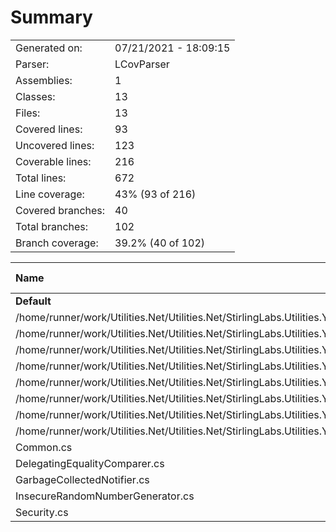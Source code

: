 ﻿# Summary
|||
|:---|:---|
| Generated on: | 07/21/2021 - 18:09:15 |
| Parser: | LCovParser |
| Assemblies: | 1 |
| Classes: | 13 |
| Files: | 13 |
| Covered lines: | 93 |
| Uncovered lines: | 123 |
| Coverable lines: | 216 |
| Total lines: | 672 |
| Line coverage: | 43% (93 of 216) |
| Covered branches: | 40 |
| Total branches: | 102 |
| Branch coverage: | 39.2% (40 of 102) |

|**Name**|**Covered**|**Uncovered**|**Coverable**|**Total**|**Line coverage**|**Covered**|**Total**|**Branch coverage**|
|:---|---:|---:|---:|---:|---:|---:|---:|---:|
|**Default**|**93**|**123**|**216**|**672**|**43%**|**40**|**102**|**39.2%**|
|/home/runner/work/Utilities.Net/Utilities.Net/StirlingLabs.Utilities.Yaml/Events/Extensions.GetEvents.cs|34|1|35|74|97.1%|21|22|95.4%|
|/home/runner/work/Utilities.Net/Utilities.Net/StirlingLabs.Utilities.Yaml/Events/YamlEventsAdapter.cs|4|9|13|42|30.7%|0|0||
|/home/runner/work/Utilities.Net/Utilities.Net/StirlingLabs.Utilities.Yaml/Extensions.Deserialize.cs|1|5|6|27|16.6%|1|6|16.6%|
|/home/runner/work/Utilities.Net/Utilities.Net/StirlingLabs.Utilities.Yaml/Extensions.Deserialize.Generic.cs|0|6|6|28|0%|0|6|0%|
|/home/runner/work/Utilities.Net/Utilities.Net/StirlingLabs.Utilities.Yaml/Extensions.Internal.cs|5|2|7|29|71.4%|1|2|50%|
|/home/runner/work/Utilities.Net/Utilities.Net/StirlingLabs.Utilities.Yaml/Extensions.Serialize.cs|4|11|15|48|26.6%|0|0||
|/home/runner/work/Utilities.Net/Utilities.Net/StirlingLabs.Utilities.Yaml/OnDemand.cs|3|0|3|25|100%|0|0||
|/home/runner/work/Utilities.Net/Utilities.Net/StirlingLabs.Utilities.Yaml/YamlToJsonVisitor.cs|32|14|46|95|69.5%|14|22|63.6%|
|Common.cs|3|11|14|124|21.4%|2|6|33.3%|
|DelegatingEqualityComparer.cs|6|8|14|35|42.8%|1|8|12.5%|
|GarbageCollectedNotifier.cs|0|8|8|30|0%|0|6|0%|
|InsecureRandomNumberGenerator.cs|0|10|10|31|0%|0|4|0%|
|Security.cs|1|38|39|84|2.5%|0|20|0%|
